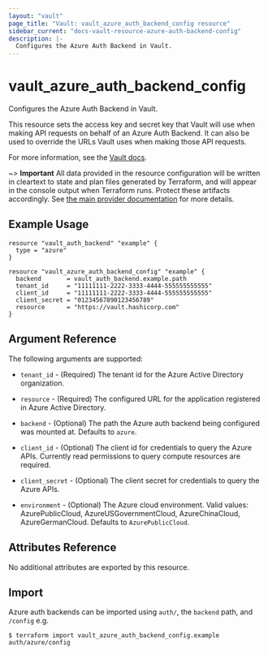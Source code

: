 ```yaml
---
layout: "vault"
page_title: "Vault: vault_azure_auth_backend_config resource"
sidebar_current: "docs-vault-resource-azure-auth-backend-config"
description: |-
  Configures the Azure Auth Backend in Vault.
---
```


# vault\_azure\_auth\_backend\_config

Configures the Azure Auth Backend in Vault.

This resource sets the access key and secret key that Vault will use
when making API requests on behalf of an Azure Auth Backend. It can also
be used to override the URLs Vault uses when making those API requests.

For more information, see the
[Vault docs](https://www.vaultproject.io/api-docs/auth/azure#configure).

~> **Important** All data provided in the resource configuration will be
written in cleartext to state and plan files generated by Terraform, and
will appear in the console output when Terraform runs. Protect these
artifacts accordingly. See
[the main provider documentation](../index.html)
for more details.

## Example Usage

```hcl
resource "vault_auth_backend" "example" {
  type = "azure"
}

resource "vault_azure_auth_backend_config" "example" {
  backend       = vault_auth_backend.example.path
  tenant_id     = "11111111-2222-3333-4444-555555555555"
  client_id     = "11111111-2222-3333-4444-555555555555"
  client_secret = "01234567890123456789"
  resource      = "https://vault.hashicorp.com"
}
```

## Argument Reference

The following arguments are supported:

* `tenant_id` - (Required) The tenant id for the Azure Active Directory
	organization.

* `resource` - (Required) The configured URL for the application registered in
	Azure Active Directory.

* `backend` - (Optional) The path the Azure auth backend being configured was
	mounted at.  Defaults to `azure`.

* `client_id` - (Optional) The client id for credentials to query the Azure APIs.
	Currently read permissions to query compute resources are required.

* `client_secret` - (Optional) The client secret for credentials to query the
	Azure APIs.

* `environment` - (Optional) The Azure cloud environment. Valid values:
	AzurePublicCloud, AzureUSGovernmentCloud, AzureChinaCloud,
	AzureGermanCloud.  Defaults to `AzurePublicCloud`.


## Attributes Reference

No additional attributes are exported by this resource.

## Import

Azure auth backends can be imported using `auth/`, the `backend` path, and `/config` e.g.

```
$ terraform import vault_azure_auth_backend_config.example auth/azure/config
```
